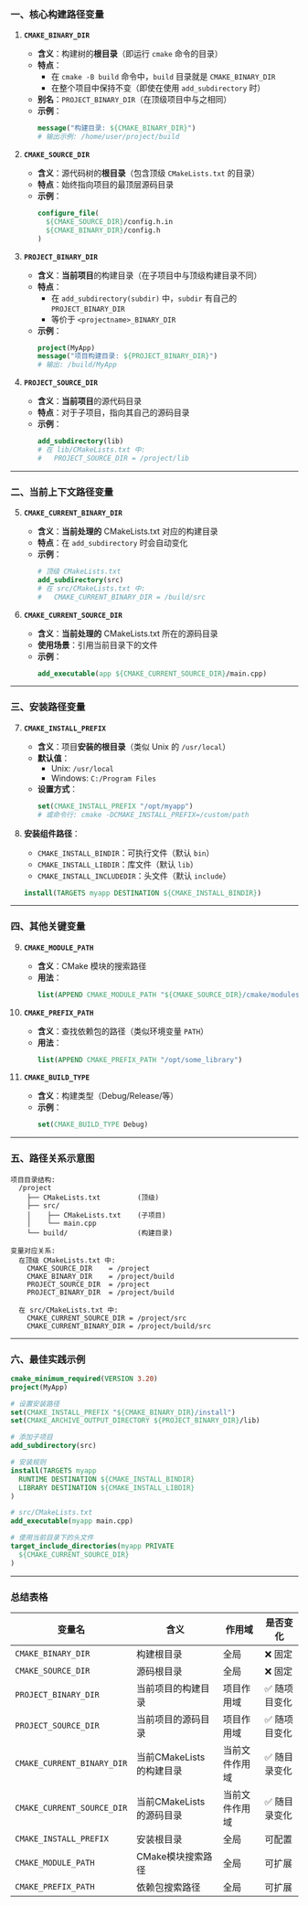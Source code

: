 
### **一、核心构建路径变量**
1. **`CMAKE_BINARY_DIR`**  
   - **含义**：构建树的**根目录**（即运行 `cmake` 命令的目录）
   - **特点**：
     - 在 `cmake -B build` 命令中，`build` 目录就是 `CMAKE_BINARY_DIR`
     - 在整个项目中保持不变（即使在使用 `add_subdirectory` 时）
   - **别名**：`PROJECT_BINARY_DIR`（在顶级项目中与之相同）
   - **示例**：
     ```cmake
     message("构建目录: ${CMAKE_BINARY_DIR}")
     # 输出示例: /home/user/project/build
     ```

2. **`CMAKE_SOURCE_DIR`**  
   - **含义**：源代码树的**根目录**（包含顶级 `CMakeLists.txt` 的目录）
   - **特点**：始终指向项目的最顶层源码目录
   - **示例**：
     ```cmake
     configure_file(
       ${CMAKE_SOURCE_DIR}/config.h.in 
       ${CMAKE_BINARY_DIR}/config.h
     )
     ```

3. **`PROJECT_BINARY_DIR`**  
   - **含义**：**当前项目**的构建目录（在子项目中与顶级构建目录不同）
   - **特点**：
     - 在 `add_subdirectory(subdir)` 中，`subdir` 有自己的 `PROJECT_BINARY_DIR`
     - 等价于 `<projectname>_BINARY_DIR`
   - **示例**：
     ```cmake
     project(MyApp)
     message("项目构建目录: ${PROJECT_BINARY_DIR}")
     # 输出: /build/MyApp
     ```

4. **`PROJECT_SOURCE_DIR`**  
   - **含义**：**当前项目**的源代码目录
   - **特点**：对于子项目，指向其自己的源码目录
   - **示例**：
     ```cmake
     add_subdirectory(lib)
     # 在 lib/CMakeLists.txt 中:
     #   PROJECT_SOURCE_DIR = /project/lib
     ```

---

### **二、当前上下文路径变量**
5. **`CMAKE_CURRENT_BINARY_DIR`**  
   - **含义**：**当前处理的** CMakeLists.txt 对应的构建目录
   - **特点**：在 `add_subdirectory` 时会自动变化
   - **示例**：
     ```cmake
     # 顶级 CMakeLists.txt
     add_subdirectory(src)
     # 在 src/CMakeLists.txt 中:
     #   CMAKE_CURRENT_BINARY_DIR = /build/src
     ```

6. **`CMAKE_CURRENT_SOURCE_DIR`**  
   - **含义**：**当前处理的** CMakeLists.txt 所在的源码目录
   - **使用场景**：引用当前目录下的文件
   - **示例**：
     ```cmake
     add_executable(app ${CMAKE_CURRENT_SOURCE_DIR}/main.cpp)
     ```

---

### **三、安装路径变量**
7. **`CMAKE_INSTALL_PREFIX`**  
   - **含义**：项目**安装的根目录**（类似 Unix 的 `/usr/local`）
   - **默认值**：
     - Unix: `/usr/local`
     - Windows: `C:/Program Files`
   - **设置方式**：
     ```cmake
     set(CMAKE_INSTALL_PREFIX "/opt/myapp")
     # 或命令行: cmake -DCMAKE_INSTALL_PREFIX=/custom/path
     ```

8. **安装组件路径**：
   - `CMAKE_INSTALL_BINDIR`：可执行文件（默认 `bin`）
   - `CMAKE_INSTALL_LIBDIR`：库文件（默认 `lib`）
   - `CMAKE_INSTALL_INCLUDEDIR`：头文件（默认 `include`）
   ```cmake
   install(TARGETS myapp DESTINATION ${CMAKE_INSTALL_BINDIR})
   ```

---

### **四、其他关键变量**
9. **`CMAKE_MODULE_PATH`**  
   - **含义**：CMake 模块的搜索路径
   - **用法**：
     ```cmake
     list(APPEND CMAKE_MODULE_PATH "${CMAKE_SOURCE_DIR}/cmake/modules")
     ```

10. **`CMAKE_PREFIX_PATH`**  
    - **含义**：查找依赖包的路径（类似环境变量 `PATH`）
    - **用法**：
      ```cmake
      list(APPEND CMAKE_PREFIX_PATH "/opt/some_library")
      ```

11. **`CMAKE_BUILD_TYPE`**  
    - **含义**：构建类型（Debug/Release/等）
    - **示例**：
      ```cmake
      set(CMAKE_BUILD_TYPE Debug)
      ```

---

### **五、路径关系示意图**
```
项目目录结构:
  /project
    ├── CMakeLists.txt         (顶级)
    ├── src/
    │    ├── CMakeLists.txt    (子项目)
    │    └── main.cpp
    └── build/                 (构建目录)

变量对应关系:
  在顶级 CMakeLists.txt 中:
    CMAKE_SOURCE_DIR    = /project
    CMAKE_BINARY_DIR    = /project/build
    PROJECT_SOURCE_DIR  = /project
    PROJECT_BINARY_DIR  = /project/build

  在 src/CMakeLists.txt 中:
    CMAKE_CURRENT_SOURCE_DIR = /project/src
    CMAKE_CURRENT_BINARY_DIR = /project/build/src
```

---

### **六、最佳实践示例**
```cmake
cmake_minimum_required(VERSION 3.20)
project(MyApp)

# 设置安装路径
set(CMAKE_INSTALL_PREFIX "${CMAKE_BINARY_DIR}/install")
set(CMAKE_ARCHIVE_OUTPUT_DIRECTORY ${PROJECT_BINARY_DIR}/lib)

# 添加子项目
add_subdirectory(src)

# 安装规则
install(TARGETS myapp
  RUNTIME DESTINATION ${CMAKE_INSTALL_BINDIR}
  LIBRARY DESTINATION ${CMAKE_INSTALL_LIBDIR}
)
```

```cmake
# src/CMakeLists.txt
add_executable(myapp main.cpp)

# 使用当前目录下的头文件
target_include_directories(myapp PRIVATE
  ${CMAKE_CURRENT_SOURCE_DIR}
)
```

---

### **总结表格**
| **变量名**                 | **含义**                          | **作用域**       | **是否变化**        |
|----------------------------|-----------------------------------|------------------|---------------------|
| `CMAKE_BINARY_DIR`         | 构建根目录                        | 全局             | ❌ 固定              |
| `CMAKE_SOURCE_DIR`         | 源码根目录                        | 全局             | ❌ 固定              |
| `PROJECT_BINARY_DIR`       | 当前项目的构建目录                | 项目作用域       | ✅ 随项目变化        |
| `PROJECT_SOURCE_DIR`       | 当前项目的源码目录                | 项目作用域       | ✅ 随项目变化        |
| `CMAKE_CURRENT_BINARY_DIR` | 当前CMakeLists的构建目录          | 当前文件作用域   | ✅ 随目录变化        |
| `CMAKE_CURRENT_SOURCE_DIR` | 当前CMakeLists的源码目录          | 当前文件作用域   | ✅ 随目录变化        |
| `CMAKE_INSTALL_PREFIX`     | 安装根目录                        | 全局             | 可配置              |
| `CMAKE_MODULE_PATH`        | CMake模块搜索路径                 | 全局             | 可扩展              |
| `CMAKE_PREFIX_PATH`        | 依赖包搜索路径                    | 全局             | 可扩展              |